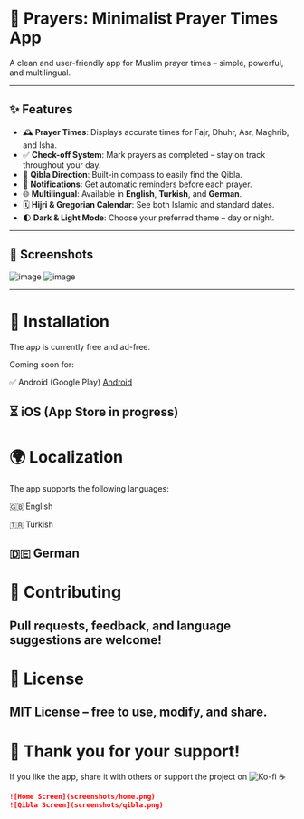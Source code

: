 # 🕌 Prayers: Minimalist Prayer Times App

A clean and user-friendly app for Muslim prayer times – simple, powerful, and multilingual.

---

## ✨ Features

- 🕰️ **Prayer Times**: Displays accurate times for Fajr, Dhuhr, Asr, Maghrib, and Isha.
- ✅ **Check-off System**: Mark prayers as completed – stay on track throughout your day.
- 🧭 **Qibla Direction**: Built-in compass to easily find the Qibla.
- 🔔 **Notifications**: Get automatic reminders before each prayer.
- 🌐 **Multilingual**: Available in **English**, **Turkish**, and **German**.
- 🗓️ **Hijri & Gregorian Calendar**: See both Islamic and standard dates.
- 🌓 **Dark & Light Mode**: Choose your preferred theme – day or night.

---

## 📱 Screenshots

![image](https://github.com/user-attachments/assets/96b6e198-7268-41b6-b444-8b208553e58a)
![image](https://github.com/user-attachments/assets/546018a9-7422-4acd-a2ae-94ba5f06b9af)

---

# 🔧 Installation
The app is currently free and ad-free.

Coming soon for:

✅ Android (Google Play) [Android](https://play.google.com/store/apps/details?id=com.alaksoftware.prayer_times&pcampaignid=web_share)

⏳ iOS (App Store in progress)
---
# 🌍 Localization
The app supports the following languages:

🇬🇧 English

🇹🇷 Turkish

🇩🇪 German
---
# 🤝 Contributing
Pull requests, feedback, and language suggestions are welcome!
---
# 📜 License
MIT License – free to use, modify, and share.
---
# 🙏 Thank you for your support!
If you like the app, share it with others or support the project on ![Ko-fi](https://ko-fi.com/alaksoftware) ☕

```md
![Home Screen](screenshots/home.png)
![Qibla Screen](screenshots/qibla.png)

